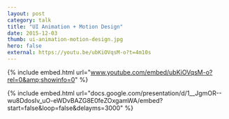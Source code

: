 ```yaml
---
layout: post
category: talk
title: "UI Animation + Motion Design"
date: 2015-12-03
thumb: ui-animation-motion-design.jpg
hero: false
external: https://youtu.be/ubKiOVqsM-o?t=4m10s
---
```


{% include embed.html url="www.youtube.com/embed/ubKiOVqsM-o?rel=0&amp;showinfo=0" %}

{% include embed.html url="docs.google.com/presentation/d/1__JgmOR--wu8DdosIv_uO-eWDvBAZG8E0feZOxgamWA/embed?start=false&loop=false&delayms=3000" %}
